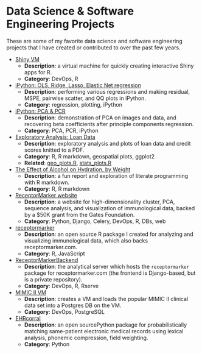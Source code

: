 # Data Science & Software Engineering Projects
These are some of my favorite data science and software engineering projects
that I have created or contributed to over the past few years.

* [Shiny VM](https://github.com/nsh87/shinyVM)
    * **Description**: a virtual machine for quickly creating interactive Shiny
      apps for R.
    * **Category**: DevOps, R
* [iPython: OLS, Ridge, Lasso, Elastic Net regression](ipython_notebooks/Regression.ipynb)
    * **Description**: performing various regressions and making residual,
      MSPE, pairwise scatter, and QQ plots in iPython.
    * **Category**: regression, plotting, iPython
* [iPython: PCA & PCR](ipython_notebooks/PCA_and_PCR.ipynb)
    * **Description**: demonstration of PCA on images and data, and recovering
      beta coefficients after principle components regression.
    * **Category**: PCA, PCR, iPython
* [Exploratory Analysis: Loan Data](pdfs/loan_analysis.pdf)
    * **Description**: exploratory analysis and plots of loan data and credit
      scores knitted to a PDF.
    * **Category**: R, R markdown, geospatial plots, ggplot2
    * **Related**: [geo_plots.R](pdfs/geo_plots.R),
      [stats_plots.R](pdfs/stats_plots.R)
* [The Effect of Alcohol on Hydration, by Weight](pdfs/Effect_of_Alcohol_on_Hydration.pdf)
    * **Description**: a fun report and exploration of literate programming
      with R markdown.
    * **Category**: R, R markdown
* [ReceptorMarker website](http://receptormarker.com)
    * **Description**: a website for high-dimensionality cluster, PCA, sequence
      analysis, and visualization of immunological data, backed by a $50K grant
      from the Gates Foundation.
    * **Category**: Python, Django, Celery, DevOps, R, DBs, web
* [receptormarker](https://github.com/nsh87/receptormarker)
    * **Description**: an open source R package I created for analyzing and
      visualizing immunological data, which also backs receptormarker.com.
    * **Category**: R, JavaScript
* [ReceptorMarkerBackend](https://github.com/nsh87/ReceptorMarkerBackend)
    * **Description**: the analytical server which hosts the `receptormarker`
      package for receptormarker.com (the frontend is Django-based, but is a
      private repository).
    * **Category**: DevOps, R, Rserve
* [MIMIC II VM](https://github.com/nsh87/mimic-ii-vm)
    * **Description**: creates a VM and loads the popular MIMIC II clinical data
      set into a Postgres DB on the VM.
    * **Category**: DevOps, PostgreSQL
* [EHRcorral](https://github.com/nsh87/ehrcorral)
    * **Description**: an open sourcePython package for probabilistically
      matching same-patient electronic medical records using lexical analysis,
      phonemic compression, field weighting.
    * **Category**: Python

